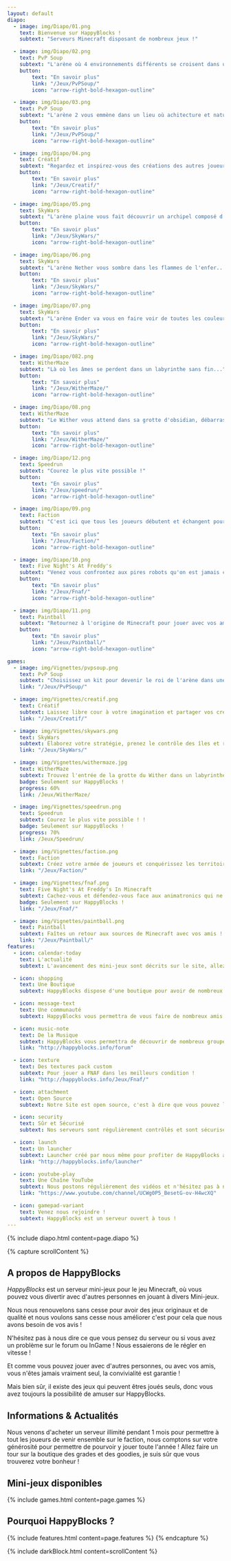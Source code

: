 ```yaml
---
layout: default
diapo:
  - image: img/Diapo/01.png
    text: Bienvenue sur HappyBlocks !
    subtext: "Serveurs Minecraft disposant de nombreux jeux !"                                                                              

  - image: img/Diapo/02.png
    text: PvP Soup
    subtext: "L'arène où 4 environnements différents se croisent dans un lieu insolite pour combattre !"
    button:
        text: "En savoir plus"
        link: "/Jeux/PvPSoup/"
        icon: "arrow-right-bold-hexagon-outline"

  - image: img/Diapo/03.png
    text: PvP Soup
    subtext: "L'arène 2 vous emmène dans un lieu où achitecture et nature ne font qu'un pour devenir le roi de l'arène !"
    button:
        text: "En savoir plus"
        link: "/Jeux/PvPSoup/"
        icon: "arrow-right-bold-hexagon-outline"

  - image: img/Diapo/04.png
    text: Créatif
    subtext: "Regardez et inspirez-vous des créations des autres joueurs pour faire votre propre parcelle"
    button:
        text: "En savoir plus"
        link: "/Jeux/Creatif/"
        icon: "arrow-right-bold-hexagon-outline"

  - image: img/Diapo/05.png
    text: SkyWars
    subtext: "L'arène plaine vous fait découvrir un archipel composé d'îlots qui volent au-dessus du vide"
    button:
        text: "En savoir plus"
        link: "/Jeux/SkyWars/"
        icon: "arrow-right-bold-hexagon-outline"

  - image: img/Diapo/06.png
    text: SkyWars
    subtext: "L'arène Nether vous sombre dans les flammes de l'enfer..."
    button:
        text: "En savoir plus"
        link: "/Jeux/SkyWars/"
        icon: "arrow-right-bold-hexagon-outline"

  - image: img/Diapo/07.png
    text: SkyWars
    subtext: "L'arène Ender va vous en faire voir de toutes les couleurs avec le dragon prêt à vous détruire !"
    button:
        text: "En savoir plus"
        link: "/Jeux/SkyWars/"
        icon: "arrow-right-bold-hexagon-outline"

  - image: img/Diapo/082.png
    text: WitherMaze
    subtext: "Là où les âmes se perdent dans un labyrinthe sans fin..."
    button:
        text: "En savoir plus"
        link: "/Jeux/WitherMaze/"
        icon: "arrow-right-bold-hexagon-outline"

  - image: img/Diapo/08.png
    text: WitherMaze
    subtext: "Le Wither vous attend dans sa grotte d'obsidian, débarrassez le monde de cette créature !"
    button:
        text: "En savoir plus"
        link: "/Jeux/WitherMaze/"
        icon: "arrow-right-bold-hexagon-outline"

  - image: img/Diapo/12.png
    text: Speedrun
    subtext: "Courez le plus vite possible !"
    button:
        text: "En savoir plus"
        link: "/Jeux/speedrun/"
        icon: "arrow-right-bold-hexagon-outline"

  - image: img/Diapo/09.png
    text: Faction
    subtext: "C'est ici que tous les joueurs débutent et échangent pour devenir la meilleur faction !"
    button:
        text: "En savoir plus"
        link: "/Jeux/Faction/"
        icon: "arrow-right-bold-hexagon-outline"

  - image: img/Diapo/10.png
    text: Five Night's At Freddy's
    subtext: "Venez vous confrontez aux pires robots qu'on est jamais créé !"
    button:
        text: "En savoir plus"
        link: "/Jeux/Fnaf/"
        icon: "arrow-right-bold-hexagon-outline"

  - image: img/Diapo/11.png
    text: Paintball
    subtext: "Retournez à l'origine de Minecraft pour jouer avec vos amis en Vanilla !"
    button:
        text: "En savoir plus"
        link: "/Jeux/Paintball/"
        icon: "arrow-right-bold-hexagon-outline"

games:
  - image: img/Vignettes/pvpsoup.png
    text: PvP Soup
    subtext: "Choisissez un kit pour devenir le roi de l'arène dans une bataille où il n'y a qu'un seul gagnant !"
    link: "/Jeux/PvPSoup/"

  - image: img/Vignettes/creatif.png
    text: Créatif
    subtext: Laissez libre cour à votre imagination et partager vos créations à vos amis !
    link: "/Jeux/Creatif/"

  - image: img/Vignettes/skywars.png
    text: SkyWars
    subtext: Élaborez votre stratégie, prenez le contrôle des îles et restez en vie  !
    link: "/Jeux/SkyWars/"

  - image: img/Vignettes/withermaze.jpg
    text: WitherMaze
    subtext: Trouvez l'entrée de la grotte du Wither dans un labyrinthe et terrassez-le !
    badge: Seulement sur HappyBlocks !
    progress: 60%
    link: /Jeux/WitherMaze/

  - image: img/Vignettes/speedrun.png
    text: Speedrun
    subtext: Courez le plus vite possible ! !
    badge: Seulement sur HappyBlocks !
    progress: 70%
    link: /Jeux/Speedrun/

  - image: img/Vignettes/faction.png
    text: Faction
    subtext: Créez votre armée de joueurs et conquérissez les territoires sur votre chemin pour devenir la meilleur faction !
    link: "/Jeux/Faction/"

  - image: img/Vignettes/fnaf.png
    text: Five Night's At Freddy's In Minecraft
    subtext: Cachez-vous et défendez-vous face aux animatronics qui ne veulent qu'une seul chose, votre mort !
    badge: Seulement sur HappyBlocks !
    link: "/Jeux/Fnaf/"

  - image: img/Vignettes/paintball.png
    text: Paintball
    subtext: Faîtes un retour aux sources de Minecraft avec vos amis ! Construisez votre base et protégez-vous des autres joueurs qui veulent prendre tout ce que vous appartient !
    link: "/Jeux/Paintball/"
features:
  - icon: calendar-today
    text: L'actualité
    subtext: L'avancement des mini-jeux sont décrits sur le site, allez y faire un petit tour !

  - icon: shopping
    text: Une Boutique
    subtext: HappyBlocks dispose d'une boutique pour avoir de nombreux avantages à bas prix mais aussi d'une boutique de goodies. Idéal pour avoir des produits uniques et originaux au couleurs de votre serveur favori !

  - icon: message-text
    text: Une communauté
    subtext: HappyBlocks vous permettra de vous faire de nombreux amis, sur le serveur mais aussi sur le forum où la communauté est très active !

  - icon: music-note
    text: De la Musique
    subtext: HappyBlocks vous permettra de découvrir de nombreux groupes ou compositeurs indépendant grâce à son système In Game !
    link: "http://happyblocks.info/forum"

  - icon: texture
    text: Des textures pack custom
    subtext: Pour jouer a FNAF dans les meilleurs condition !
    link: "http://happyblocks.info/Jeux/Fnaf/"

  - icon: attachment
    text: Open Source
    subtext: Notre Site est open source, c'est à dire que vous pouvez l'utiliser comme bon vous semble par ailleurs, tous nos plugins sont cités dans la section crédits.

  - icon: security
    text: Sûr et Sécurisé
    subtext: Nos serveurs sont régulièrement contrôlés et sont sécurisés, en cas de défaillance faites-le nous savoir sur le forum ou dans le jeu.

  - icon: launch
    text: Un launcher
    subtext: Launcher créé par nous même pour profiter de HappyBlocks au maximum !
    link: "http://happyblocks.info/launcher"

  - icon: youtube-play
    text: Une Chaîne YouTube
    subtext: Nous postons régulièrement des vidéos et n'hésitez pas à nous proposer les votre ! Nous les posterons avec plaisir !
    link: "https://www.youtube.com/channel/UCWg0P5_BesetG-ov-H4wcXQ"

  - icon: gamepad-variant
    text: Venez nous rejoindre !
    subtext: HappyBlocks est un serveur ouvert à tous !
---
```


{% include diapo.html content=page.diapo %}

{% capture scrollContent %}
## A propos de HappyBlocks

*HappyBlocks* est un serveur mini-jeux pour le jeu Minecraft, où vous pouvez vous divertir avec d'autres personnes en jouant à divers Mini-jeux.

Nous nous renouvelons sans cesse pour avoir des jeux originaux et de qualité et nous voulons sans cesse nous améliorer c'est pour cela que nous avons besoin de vos avis !

N'hésitez pas à nous dire ce que vous pensez du serveur ou si vous avez un problème sur le forum ou InGame ! Nous essaierons de le régler en vitesse !


Et comme vous pouvez jouer avec d'autres personnes, ou avec vos amis, vous n'êtes jamais vraiment seul, la convivialité est garantie !

Mais bien sûr, il existe des jeux qui peuvent êtres joués seuls, donc vous avez toujours la possibilité de amuser sur HappyBlocks.

## Informations & Actualités

Nous venons d'acheter un serveur illimité pendant 1 mois pour permettre à tout les joueurs de venir ensemble sur le faction,
nous comptons sur votre générosité pour permettre de pourvoir y jouer toute l'année ! Allez faire un tour sur la boutique des grades
et des goodies, je suis sûr que vous trouverez votre bonheur !



## Mini-jeux disponibles

{% include games.html content=page.games %}

## Pourquoi HappyBlocks ?

{% include features.html content=page.features %}
{% endcapture %}

{% include darkBlock.html content=scrollContent %}
